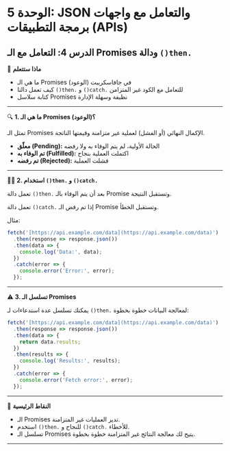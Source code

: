 # الوحدة 5: JSON والتعامل مع واجهات برمجة التطبيقات (APIs)

## الدرس 4: التعامل مع الـ Promises ودالة `()then.`


🧠 **ماذا ستتعلم**
*	ما هي الـ Promises (الوعود) في جافاسكريبت
*	كيف تعمل دالتا `()then.` و `()catch.` للتعامل مع الكود غير المتزامن
*	كتابة سلاسل Promises نظيفة وسهلة الإدارة

---

🔍 **1. ما هي الـ Promises (الوعود)؟**

تمثل الـ Promises الإكمال النهائي (أو الفشل) لعملية غير متزامنة وقيمتها الناتجة.
*	**معلّق (Pending):** الحالة الأولية، لم يتم الوفاء به ولا رفضه
*	**تم الوفاء به (Fulfilled):** اكتملت العملية بنجاح
*	**تم رفضه (Rejected):** فشلت العملية

---

👨‍💻 **2. استخدام `()then.` و `()catch.`**

تعمل دالة `()then.` بعد أن يتم الوفاء بالـ Promise وتستقبل النتيجة.

تعمل دالة `()catch.` إذا تم رفض الـ Promise وتستقبل الخطأ.

مثال:
```javascript
fetch('[https://api.example.com/data](https://api.example.com/data)')
  .then(response => response.json())
  .then(data => {
    console.log('Data:', data);
  })
  .catch(error => {
    console.error('Error:', error);
  });
```

---

⚠️ **3. تسلسل الـ Promises**

يمكنك تسلسل عدة استدعاءات لـ `()then.` لمعالجة البيانات خطوة بخطوة:
```javascript
fetch('[https://api.example.com/data](https://api.example.com/data)')
  .then(response => response.json())
  .then(data => {
    return data.results;
  })
  .then(results => {
    console.log('Results:', results);
  })
  .catch(error => {
    console.error('Fetch error:', error);
  });
```

---

🧠 **النقاط الرئيسية**
*	الـ Promises تدير العمليات غير المتزامنة.
*	استخدم `()then.` للنجاح و `()catch.` للأخطاء.
*	تسلسل الـ Promises يتيح لك معالجة النتائج غير المتزامنة خطوة بخطوة.

---